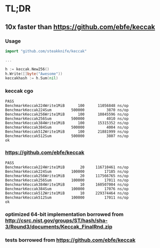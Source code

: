 # TL;DR
## 10x faster than https://github.com/ebfe/keccak

### Usage

```go
import "github.com/steakknife/keccak"

...

h := keccak.New256()
h.Write([]byte("Awesome"))
keccakhash := h.Sum(nil)
```

### keccak cgo 

    PASS
    BenchmarkKeccak224Write1MiB      100      11056848 ns/op
    BenchmarkKeccak224Sum         500000          3870 ns/op
    BenchmarkKeccak256Write1MiB      100      10845596 ns/op
    BenchmarkKeccak256Sum         500000          4010 ns/op
    BenchmarkKeccak384Write1MiB      100      15315352 ns/op
    BenchmarkKeccak384Sum         500000          4004 ns/op
    BenchmarkKeccak512Write1MiB      100      21881999 ns/op
    BenchmarkKeccak512Sum         500000          3807 ns/op
    ok

### https://github.com/ebfe/keccak 

    PASS
    BenchmarkKeccak224Write1MiB       20     116710461 ns/op
    BenchmarkKeccak224Sum         100000         17185 ns/op
    BenchmarkKeccak256Write1MiB       20     117566765 ns/op
    BenchmarkKeccak256Sum         100000         17011 ns/op
    BenchmarkKeccak384Write1MiB       10     160507004 ns/op
    BenchmarkKeccak384Sum         100000         17076 ns/op
    BenchmarkKeccak512Write1MiB       10     229374464 ns/op
    BenchmarkKeccak512Sum         100000         17011 ns/op
    ok

### optimized 64-bit implementation borrowed from http://csrc.nist.gov/groups/ST/hash/sha-3/Round3/documents/Keccak_FinalRnd.zip
### tests borrowed from https://github.com/ebfe/keccak

